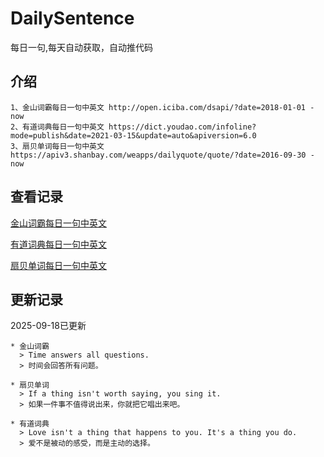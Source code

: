 # DailySentence

每日一句,每天自动获取，自动推代码

## 介绍

```
1、金山词霸每日一句中英文 http://open.iciba.com/dsapi/?date=2018-01-01 - now
2、有道词典每日一句中英文 https://dict.youdao.com/infoline?mode=publish&date=2021-03-15&update=auto&apiversion=6.0
3、扇贝单词每日一句中英文 https://apiv3.shanbay.com/weapps/dailyquote/quote/?date=2016-09-30 - now
```

## 查看记录

[金山词霸每日一句中英文](./data/iciba/)

[有道词典每日一句中英文](./data/youdao/)

[扇贝单词每日一句中英文](./data/shanbay/)

## 更新记录
2025-09-18已更新 
```
* 金山词霸
  > Time answers all questions.  
  > 时间会回答所有问题。

* 扇贝单词
  > If a thing isn't worth saying, you sing it.
  > 如果一件事不值得说出来，你就把它唱出来吧。

* 有道词典
  > Love isn't a thing that happens to you. It's a thing you do.
  > 爱不是被动的感受，而是主动的选择。

```
